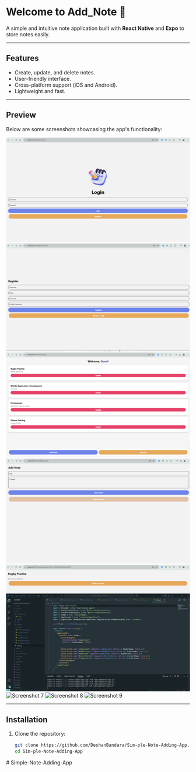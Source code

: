 # Welcome to Add_Note 👋

A simple and intuitive note application built with **React Native** and **Expo** to store notes easily.

---

## **Features**
- Create, update, and delete notes.
- User-friendly interface.
- Cross-platform support (iOS and Android).
- Lightweight and fast.

---

## **Preview**

Below are some screenshots showcasing the app's functionality:

![Screenshot 1](./1.png)
![Screenshot 2](./2.png)
![Screenshot 3](./3.png)
![Screenshot 4](./4.png)
![Screenshot 5](./5.png)
![Screenshot 6](./6.png)
![Screenshot 7](./7.png)
![Screenshot 8](./8.png)
![Screenshot 9](./9.png)

---

## **Installation**

1. Clone the repository:
   ```bash
   git clone https://github.com/DeshanBandara/Sim-ple-Note-Adding-App.git
   cd Sim-ple-Note-Adding-App
#   S i m p l e - N o t e - A d d i n g - A p p 
 
 